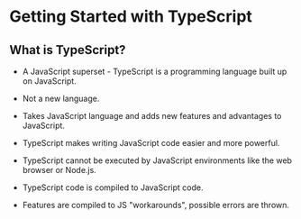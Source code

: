 # Getting Started with TypeScript

## What is TypeScript?

* A JavaScript superset - TypeScript is a programming language built up on JavaScript.
* Not a new language.
* Takes JavaScript language and adds new features and advantages to JavaScript.
* TypeScript makes writing JavaScript code easier and more powerful.

* TypeScript cannot be executed by JavaScript environments like the web browser or Node.js.
* TypeScript code is compiled to JavaScript code.
* Features are compiled to JS "workarounds", possible errors are thrown.
